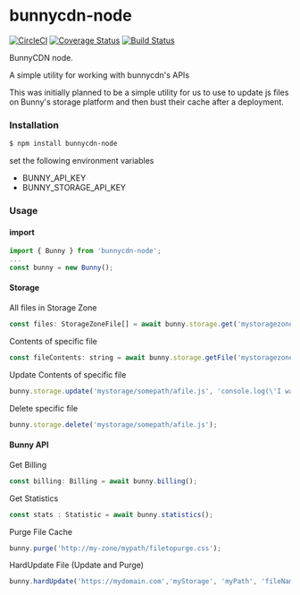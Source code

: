 # bunnycdn-node
[![CircleCI](https://circleci.com/gh/UintaGroup/bunnycdn-node.svg?style=svg)](https://circleci.com/gh/UintaGroup/bunnycdn-node)
[![Coverage Status](https://coveralls.io/repos/github/UintaGroup/bunnycdn-node/badge.svg?branch=master)](https://coveralls.io/github/UintaGroup/bunnycdn-node?branch=master)
[![Build Status](https://travis-ci.org/UintaGroup/bunnycdn-node.svg?branch=master)](https://travis-ci.org/UintaGroup/bunnycdn-node)

BunnyCDN node. 

A simple utility for working with bunnycdn's APIs

This was initially planned to be a simple utility for us to use to update js files on Bunny's storage platform and then bust their cache after a deployment. 

### Installation

```bash
$ npm install bunnycdn-node
```

set the following environment variables
 - BUNNY_API_KEY
 - BUNNY_STORAGE_API_KEY

### Usage

#### import
``` javascript
import { Bunny } from 'bunnycdn-node';
...
const bunny = new Bunny();

```

#### Storage 

All files in Storage Zone
``` javascript
const files: StorageZoneFile[] = await bunny.storage.get('mystoragezone');
```

Contents of specific file
``` javascript
const fileContents: string = await bunny.storage.getFile('mystoragezone/somepath/afile.js');
```

Update Contents of specific file
``` javascript
bunny.storage.update('mystorage/somepath/afile.js', 'console.log(\'I was updated\');');
```

Delete specific file
``` javascript
bunny.storage.delete('mystorage/somepath/afile.js');
```

#### Bunny API

Get Billing 
``` javascript
const billing: Billing = await bunny.billing();
```

Get Statistics
``` javascript
const stats : Statistic = await bunny.statistics();
```

Purge File Cache
``` javascript
bunny.purge('http://my-zone/mypath/filetopurge.css');
```

HardUpdate File (Update and Purge)
``` javascript
bunny.hardUpdate('https://mydomain.com','myStorage', 'myPath', 'fileName.css', 'new file contents');
```
